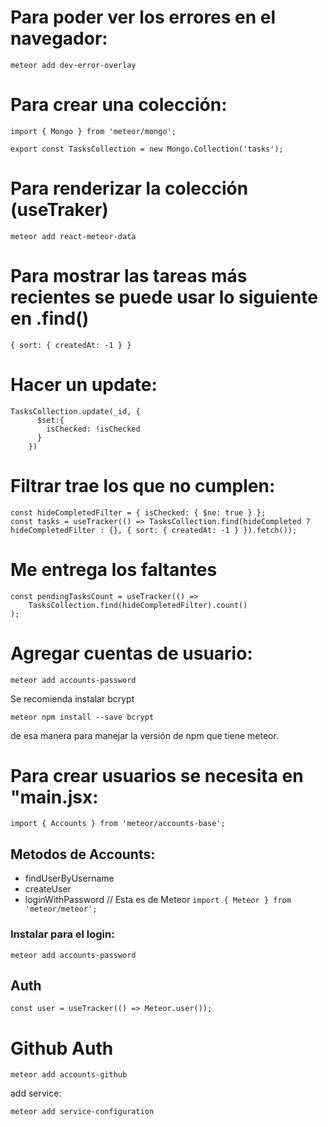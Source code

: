 # Para poder ver los errores en el navegador:
```
meteor add dev-error-overlay
```
# Para crear una colección:
```
import { Mongo } from 'meteor/mongo';

export const TasksCollection = new Mongo.Collection('tasks');
```
# Para renderizar la colección (useTraker)
```
meteor add react-meteor-data
```
# Para mostrar las tareas más recientes se puede usar lo siguiente en .find()
```
{ sort: { createdAt: -1 } }
```
# Hacer un update:

```
TasksCollection.update(_id, {
      $set:{
        isChecked: !isChecked
      }
    })
```

# Filtrar trae los que no cumplen:
```
const hideCompletedFilter = { isChecked: { $ne: true } };
const tasks = useTracker(() => TasksCollection.find(hideCompleted ? hideCompletedFilter : {}, { sort: { createdAt: -1 } }).fetch());
```
# Me entrega los faltantes
```
const pendingTasksCount = useTracker(() =>
    TasksCollection.find(hideCompletedFilter).count()
); 
```

# Agregar cuentas de usuario:
```
meteor add accounts-password
```
Se recomienda instalar bcrypt
```
meteor npm install --save bcrypt
```
de esa manera para manejar la versión de npm que tiene meteor.

# Para crear usuarios se necesita en "main.jsx:
```
import { Accounts } from 'meteor/accounts-base';
```
## Metodos de Accounts:
- findUserByUsername
- createUser
- loginWithPassword // Esta es de Meteor ```import { Meteor } from 'meteor/meteor';```
### Instalar para el login:
```
meteor add accounts-password
```

## Auth
```
const user = useTracker(() => Meteor.user());
```

# Github Auth
```
meteor add accounts-github
```
add service:
```
meteor add service-configuration
```
